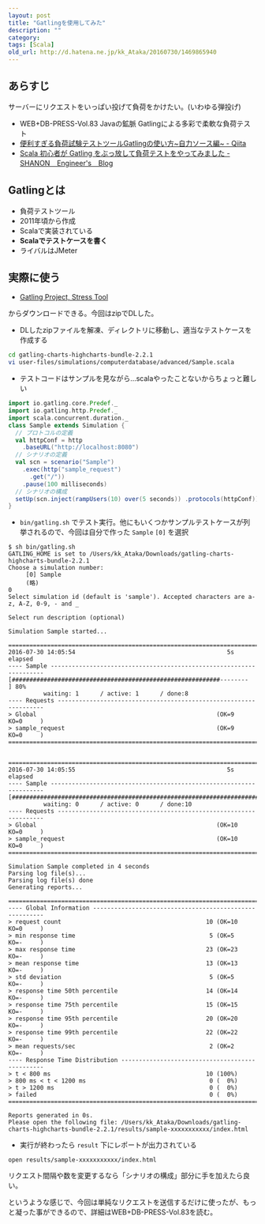 ```yaml
---
layout: post
title: "Gatlingを使用してみた"
description: ""
category:
tags: [Scala]
old_url: http://d.hatena.ne.jp/kk_Ataka/20160730/1469865940
---
```


## あらすじ

サーバーにリクエストをいっぱい投げて負荷をかけたい。(いわゆる弾投げ)

- WEB+DB-PRESS-Vol.83 Javaの鉱脈 Gatlingによる多彩で柔軟な負荷テスト
- [便利すぎる負荷試験テストツールGatlingの使い方~自力ソース編~ - Qiita](http://qiita.com/nii_yan/items/d7d0ea949abeab13aea7)
- [Scala 初心者が Gatling をぶっ放して負荷テストをやってみました - SHANON　Engineer's　Blog](http://shanon-tech.blogspot.jp/2015/10/scala-gatling.html)

## Gatlingとは

- 負荷テストツール
- 2011年頃から作成
- Scalaで実装されている
- **Scalaでテストケースを書く**
- ライバルはJMeter

## 実際に使う

- [Gatling Project, Stress Tool](http://gatling.io/#/resources/download)

からダウンロードできる。今回はzipでDLした。

- DLしたzipファイルを解凍、ディレクトリに移動し、適当なテストケースを作成する

```sh
cd gatling-charts-highcharts-bundle-2.2.1
vi user-files/simulations/computerdatabase/advanced/Sample.scala
```

- テストコードはサンプルを見ながら…scalaやったことないからちょっと難しい

```scala
import io.gatling.core.Predef._
import io.gatling.http.Predef._
import scala.concurrent.duration._
class Sample extends Simulation {
  // プロトコルの定義
  val httpConf = http
    .baseURL("http://localhost:8080")
  // シナリオの定義
  val scn = scenario("Sample")
    .exec(http("sample_request")
      .get("/"))
    .pause(100 milliseconds)
  // シナリオの構成
  setUp(scn.inject(rampUsers(10) over(5 seconds)) .protocols(httpConf))
}
```

- `bin/gatling.sh` でテスト実行。他にもいくつかサンプルテストケースが列挙されるので、今回は自分で作った `Sample` `[0]` を選択

```
$ sh bin/gatling.sh 
GATLING_HOME is set to /Users/kk_Ataka/Downloads/gatling-charts-highcharts-bundle-2.2.1
Choose a simulation number:
     [0] Sample
     (略)
0
Select simulation id (default is 'sample'). Accepted characters are a-z, A-Z, 0-9, - and _

Select run description (optional)

Simulation Sample started...

================================================================================
2016-07-30 14:05:54                                           5s elapsed
---- Sample --------------------------------------------------------------------
[###########################################################--------       ] 80%
          waiting: 1      / active: 1      / done:8     
---- Requests ------------------------------------------------------------------
> Global                                                   (OK=9      KO=0     )
> sample_request                                           (OK=9      KO=0     )
================================================================================


================================================================================
2016-07-30 14:05:55                                           5s elapsed
---- Sample --------------------------------------------------------------------
[##########################################################################]100%
          waiting: 0      / active: 0      / done:10    
---- Requests ------------------------------------------------------------------
> Global                                                   (OK=10     KO=0     )
> sample_request                                           (OK=10     KO=0     )
================================================================================

Simulation Sample completed in 4 seconds
Parsing log file(s)...
Parsing log file(s) done
Generating reports...

================================================================================
---- Global Information --------------------------------------------------------
> request count                                         10 (OK=10     KO=0     )
> min response time                                      5 (OK=5      KO=-     )
> max response time                                     23 (OK=23     KO=-     )
> mean response time                                    13 (OK=13     KO=-     )
> std deviation                                          5 (OK=5      KO=-     )
> response time 50th percentile                         14 (OK=14     KO=-     )
> response time 75th percentile                         15 (OK=15     KO=-     )
> response time 95th percentile                         20 (OK=20     KO=-     )
> response time 99th percentile                         22 (OK=22     KO=-     )
> mean requests/sec                                      2 (OK=2      KO=-     )
---- Response Time Distribution ------------------------------------------------
> t < 800 ms                                            10 (100%)
> 800 ms < t < 1200 ms                                   0 (  0%)
> t > 1200 ms                                            0 (  0%)
> failed                                                 0 (  0%)
================================================================================

Reports generated in 0s.
Please open the following file: /Users/kk_Ataka/Downloads/gatling-charts-highcharts-bundle-2.2.1/results/sample-xxxxxxxxxxx/index.html
```

- 実行が終わったら `result` 下にレポートが出力されている

```
open results/sample-xxxxxxxxxxx/index.html
```

リクエスト間隔や数を変更するなら「シナリオの構成」部分に手を加えたら良い。

というような感じで、今回は単純なリクエストを送信するだけに使ったが、もっと凝った事ができるので、詳細はWEB+DB-PRESS-Vol.83を読む。
